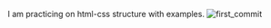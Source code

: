 I am practicing on html-css structure with examples.
![first_commit](https://github.com/alicanarmttt/Steam_work/assets/131194727/80f09587-9742-4ece-9aca-ab96f14f6c83)
